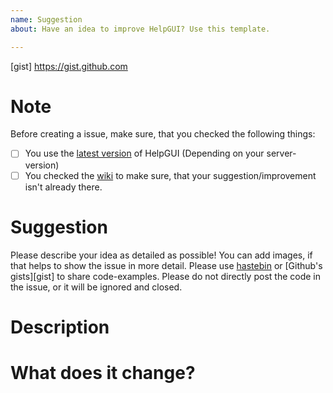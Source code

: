 ```yaml
---
name: Suggestion
about: Have an idea to improve HelpGUI? Use this template.

---
```


[download]: https://www.spigotmc.org/resources/helpgui.33245/
[wiki]: https://github.com/Andre601/HelpGUI/wiki
[hastebin]: https://hastebin.com
[gist] https://gist.github.com

# Note
Before creating a issue, make sure, that you checked the following things:
- [ ] You use the [latest version][download] of HelpGUI (Depending on your server-version)
- [ ] You checked the [wiki] to make sure, that your suggestion/improvement isn't already there.

# Suggestion
Please describe your idea as detailed as possible!
You can add images, if that helps to show the issue in more detail.
Please use [hastebin] or [Github's gists][gist] to share code-examples.
Please do not directly post the code in the issue, or it will be ignored and closed.

# Description

# What does it change?
